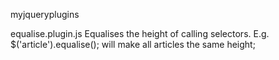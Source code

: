 myjqueryplugins

equalise.plugin.js
Equalises the height of calling selectors. E.g. $('article').equalise(); will make all articles the same height;
